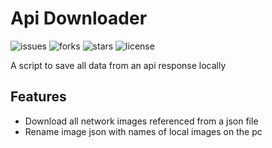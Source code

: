 # Api Downloader

![issues](https://img.shields.io/github/issues/AnthonyAniobi/Api_Clone)
![forks](https://img.shields.io/github/forks/AnthonyAniobi/Api_Clone)
![stars](https://img.shields.io/github/stars/AnthonyAniobi/Api_Clone)
![license](https://img.shields.io/github/license/AnthonyAniobi/Api_Clone)

A script to save all data from an api response locally



## Features
- Download all network images referenced from a json file
- Rename image json with names of local images on the pc